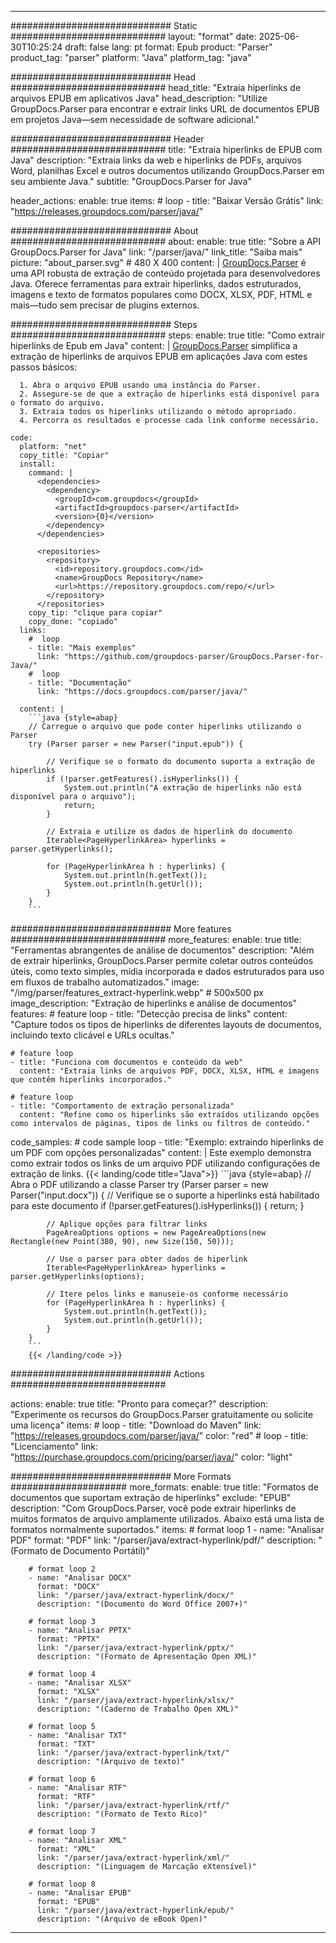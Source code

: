 


---
############################# Static ############################
layout: "format"
date:  2025-06-30T10:25:24
draft: false
lang: pt
format: Epub
product: "Parser"
product_tag: "parser"
platform: "Java"
platform_tag: "java"

############################# Head ############################
head_title: "Extraia hiperlinks de arquivos EPUB em aplicativos Java"
head_description: "Utilize GroupDocs.Parser para encontrar e extrair links URL de documentos EPUB em projetos Java—sem necessidade de software adicional."

############################# Header ############################
title: "Extraia hiperlinks de EPUB com Java" 
description: "Extraia links da web e hiperlinks de PDFs, arquivos Word, planilhas Excel e outros documentos utilizando GroupDocs.Parser em seu ambiente Java."
subtitle: "GroupDocs.Parser for Java" 

header_actions:
  enable: true
  items:
    #  loop
    - title: "Baixar Versão Grátis"
      link: "https://releases.groupdocs.com/parser/java/"
      
############################# About ############################
about:
    enable: true
    title: "Sobre a API GroupDocs.Parser for Java"
    link: "/parser/java/"
    link_title: "Saiba mais"
    picture: "about_parser.svg" # 480 X 400
    content: |
       [GroupDocs.Parser](/parser/java/) é uma API robusta de extração de conteúdo projetada para desenvolvedores Java. Oferece ferramentas para extrair hiperlinks, dados estruturados, imagens e texto de formatos populares como DOCX, XLSX, PDF, HTML e mais—tudo sem precisar de plugins externos.

############################# Steps ############################
steps:
    enable: true
    title: "Como extrair hiperlinks de Epub em Java"
    content: |
      [GroupDocs.Parser](/parser/java/) simplifica a extração de hiperlinks de arquivos EPUB em aplicações Java com estes passos básicos:
      
      1. Abra o arquivo EPUB usando uma instância do Parser.
      2. Assegure-se de que a extração de hiperlinks está disponível para o formato do arquivo.
      3. Extraia todos os hiperlinks utilizando o método apropriado.
      4. Percorra os resultados e processe cada link conforme necessário.
   
    code:
      platform: "net"
      copy_title: "Copiar"
      install:
        command: |
          <dependencies>
            <dependency>
              <groupId>com.groupdocs</groupId>
              <artifactId>groupdocs-parser</artifactId>
              <version>{0}</version>
            </dependency>
          </dependencies>

          <repositories>
            <repository>
              <id>repository.groupdocs.com</id>
              <name>GroupDocs Repository</name>
              <url>https://repository.groupdocs.com/repo/</url>
            </repository>
          </repositories>
        copy_tip: "clique para copiar"
        copy_done: "copiado"
      links:
        #  loop
        - title: "Mais exemplos"
          link: "https://github.com/groupdocs-parser/GroupDocs.Parser-for-Java/"
        #  loop
        - title: "Documentação"
          link: "https://docs.groupdocs.com/parser/java/"
          
      content: |
        ```java {style=abap}
        // Carregue o arquivo que pode conter hiperlinks utilizando o Parser
        try (Parser parser = new Parser("input.epub")) {

            // Verifique se o formato do documento suporta a extração de hiperlinks
            if (!parser.getFeatures().isHyperlinks()) {
                System.out.println("A extração de hiperlinks não está disponível para o arquivo");
                return;
            }

            // Extraia e utilize os dados de hiperlink do documento
            Iterable<PageHyperlinkArea> hyperlinks = parser.getHyperlinks();

            for (PageHyperlinkArea h : hyperlinks) {
                System.out.println(h.getText());
                System.out.println(h.getUrl());
            }
        }
        ```            

############################# More features ############################
more_features:
  enable: true
  title: "Ferramentas abrangentes de análise de documentos"
  description: "Além de extrair hiperlinks, GroupDocs.Parser permite coletar outros conteúdos úteis, como texto simples, mídia incorporada e dados estruturados para uso em fluxos de trabalho automatizados."
  image: "/img/parser/features_extract-hyperlink.webp" # 500x500 px
  image_description: "Extração de hiperlinks e análise de documentos"
  features:
    # feature loop
    - title: "Detecção precisa de links"
      content: "Capture todos os tipos de hiperlinks de diferentes layouts de documentos, incluindo texto clicável e URLs ocultas."

    # feature loop
    - title: "Funciona com documentos e conteúdo da web"
      content: "Extraia links de arquivos PDF, DOCX, XLSX, HTML e imagens que contêm hiperlinks incorporados."

    # feature loop
    - title: "Comportamento de extração personalizada"
      content: "Refine como os hiperlinks são extraídos utilizando opções como intervalos de páginas, tipos de links ou filtros de conteúdo."
      
  code_samples:
    # code sample loop
    - title: "Exemplo: extraindo hiperlinks de um PDF com opções personalizadas"
      content: |
        Este exemplo demonstra como extrair todos os links de um arquivo PDF utilizando configurações de extração de links.
        {{< landing/code title="Java">}}
        ```java {style=abap}
        //  Abra o PDF utilizando a classe Parser
        try (Parser parser = new Parser("input.docx"))
        {
            // Verifique se o suporte a hiperlinks está habilitado para este documento
            if (!parser.getFeatures().isHyperlinks()) {
                return;
            }

            // Aplique opções para filtrar links
            PageAreaOptions options = new PageAreaOptions(new Rectangle(new Point(380, 90), new Size(150, 50)));

            // Use o parser para obter dados de hiperlink
            Iterable<PageHyperlinkArea> hyperlinks = parser.getHyperlinks(options);

            // Itere pelos links e manuseie-os conforme necessário
            for (PageHyperlinkArea h : hyperlinks) {
                System.out.println(h.getText());
                System.out.println(h.getUrl());
            }
        }
        ```
        {{< /landing/code >}}


############################# Actions ############################

actions:
  enable: true
  title: "Pronto para começar?"
  description: "Experimente os recursos do GroupDocs.Parser gratuitamente ou solicite uma licença"
  items:
    #  loop
    - title: "Download do Maven"
      link: "https://releases.groupdocs.com/parser/java/"
      color: "red"
        #  loop
    - title: "Licenciamento"
      link: "https://purchase.groupdocs.com/pricing/parser/java/"
      color: "light"


############################# More Formats #####################
more_formats:
    enable: true
    title: "Formatos de documentos que suportam extração de hiperlinks"
    exclude: "EPUB"
    description: "Com GroupDocs.Parser, você pode extrair hiperlinks de muitos formatos de arquivo amplamente utilizados. Abaixo está uma lista de formatos normalmente suportados."
    items: 
        # format loop 1
        - name: "Analisar PDF"
          format: "PDF"
          link: "/parser/java/extract-hyperlink/pdf/"
          description: "(Formato de Documento Portátil)"
          
        # format loop 2
        - name: "Analisar DOCX"
          format: "DOCX"
          link: "/parser/java/extract-hyperlink/docx/"
          description: "(Documento do Word Office 2007+)"
          
        # format loop 3
        - name: "Analisar PPTX"
          format: "PPTX"
          link: "/parser/java/extract-hyperlink/pptx/"
          description: "(Formato de Apresentação Open XML)"
          
        # format loop 4
        - name: "Analisar XLSX"
          format: "XLSX"
          link: "/parser/java/extract-hyperlink/xlsx/"
          description: "(Caderno de Trabalho Open XML)"
          
        # format loop 5
        - name: "Analisar TXT"
          format: "TXT"
          link: "/parser/java/extract-hyperlink/txt/"
          description: "(Arquivo de texto)"
          
        # format loop 6
        - name: "Analisar RTF"
          format: "RTF"
          link: "/parser/java/extract-hyperlink/rtf/"
          description: "(Formato de Texto Rico)"
          
        # format loop 7
        - name: "Analisar XML"
          format: "XML"
          link: "/parser/java/extract-hyperlink/xml/"
          description: "(Linguagem de Marcação eXtensível)"
          
        # format loop 8
        - name: "Analisar EPUB"
          format: "EPUB"
          link: "/parser/java/extract-hyperlink/epub/"
          description: "(Arquivo de eBook Open)"
         
          

---